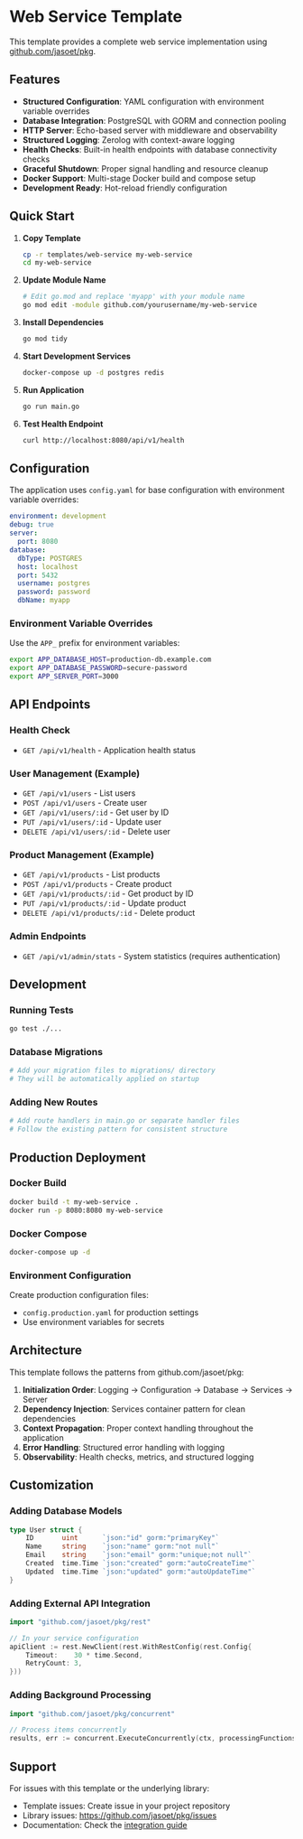 # Web Service Template

This template provides a complete web service implementation using [github.com/jasoet/pkg](https://github.com/jasoet/pkg).

## Features

- **Structured Configuration**: YAML configuration with environment variable overrides
- **Database Integration**: PostgreSQL with GORM and connection pooling  
- **HTTP Server**: Echo-based server with middleware and observability
- **Structured Logging**: Zerolog with context-aware logging
- **Health Checks**: Built-in health endpoints with database connectivity checks
- **Graceful Shutdown**: Proper signal handling and resource cleanup
- **Docker Support**: Multi-stage Docker build and compose setup
- **Development Ready**: Hot-reload friendly configuration

## Quick Start

1. **Copy Template**
   ```bash
   cp -r templates/web-service my-web-service
   cd my-web-service
   ```

2. **Update Module Name**
   ```bash
   # Edit go.mod and replace 'myapp' with your module name
   go mod edit -module github.com/yourusername/my-web-service
   ```

3. **Install Dependencies**
   ```bash
   go mod tidy
   ```

4. **Start Development Services**
   ```bash
   docker-compose up -d postgres redis
   ```

5. **Run Application**
   ```bash
   go run main.go
   ```

6. **Test Health Endpoint**
   ```bash
   curl http://localhost:8080/api/v1/health
   ```

## Configuration

The application uses `config.yaml` for base configuration with environment variable overrides:

```yaml
environment: development
debug: true
server:
  port: 8080
database:
  dbType: POSTGRES
  host: localhost
  port: 5432
  username: postgres
  password: password
  dbName: myapp
```

### Environment Variable Overrides

Use the `APP_` prefix for environment variables:

```bash
export APP_DATABASE_HOST=production-db.example.com
export APP_DATABASE_PASSWORD=secure-password
export APP_SERVER_PORT=3000
```

## API Endpoints

### Health Check
- `GET /api/v1/health` - Application health status

### User Management (Example)
- `GET /api/v1/users` - List users
- `POST /api/v1/users` - Create user
- `GET /api/v1/users/:id` - Get user by ID
- `PUT /api/v1/users/:id` - Update user
- `DELETE /api/v1/users/:id` - Delete user

### Product Management (Example)
- `GET /api/v1/products` - List products
- `POST /api/v1/products` - Create product
- `GET /api/v1/products/:id` - Get product by ID
- `PUT /api/v1/products/:id` - Update product  
- `DELETE /api/v1/products/:id` - Delete product

### Admin Endpoints
- `GET /api/v1/admin/stats` - System statistics (requires authentication)

## Development

### Running Tests
```bash
go test ./...
```

### Database Migrations
```bash
# Add your migration files to migrations/ directory
# They will be automatically applied on startup
```

### Adding New Routes
```bash
# Add route handlers in main.go or separate handler files
# Follow the existing pattern for consistent structure
```

## Production Deployment

### Docker Build
```bash
docker build -t my-web-service .
docker run -p 8080:8080 my-web-service
```

### Docker Compose
```bash
docker-compose up -d
```

### Environment Configuration
Create production configuration files:
- `config.production.yaml` for production settings
- Use environment variables for secrets

## Architecture

This template follows the patterns from github.com/jasoet/pkg:

1. **Initialization Order**: Logging → Configuration → Database → Services → Server
2. **Dependency Injection**: Services container pattern for clean dependencies
3. **Context Propagation**: Proper context handling throughout the application
4. **Error Handling**: Structured error handling with logging
5. **Observability**: Health checks, metrics, and structured logging

## Customization

### Adding Database Models
```go
type User struct {
    ID       uint      `json:"id" gorm:"primaryKey"`
    Name     string    `json:"name" gorm:"not null"`
    Email    string    `json:"email" gorm:"unique;not null"`
    Created  time.Time `json:"created" gorm:"autoCreateTime"`
    Updated  time.Time `json:"updated" gorm:"autoUpdateTime"`
}
```

### Adding External API Integration
```go
import "github.com/jasoet/pkg/rest"

// In your service configuration
apiClient := rest.NewClient(rest.WithRestConfig(rest.Config{
    Timeout:    30 * time.Second,
    RetryCount: 3,
}))
```

### Adding Background Processing
```go
import "github.com/jasoet/pkg/concurrent"

// Process items concurrently
results, err := concurrent.ExecuteConcurrently(ctx, processingFunctions)
```

## Support

For issues with this template or the underlying library:
- Template issues: Create issue in your project repository
- Library issues: https://github.com/jasoet/pkg/issues
- Documentation: Check the [integration guide](../../.claude/integration-guide.md)